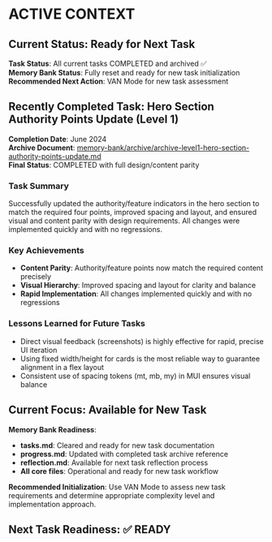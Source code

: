 # ACTIVE CONTEXT

## Current Status: Ready for Next Task

**Task Status**: All current tasks COMPLETED and archived ✅  
**Memory Bank Status**: Fully reset and ready for new task initialization  
**Recommended Next Action**: VAN Mode for new task assessment  

## Recently Completed Task: Hero Section Authority Points Update (Level 1)

**Completion Date**: June 2024  
**Archive Document**: [memory-bank/archive/archive-level1-hero-section-authority-points-update.md](archive/archive-level1-hero-section-authority-points-update.md)  
**Final Status**: COMPLETED with full design/content parity  

### Task Summary
Successfully updated the authority/feature indicators in the hero section to match the required four points, improved spacing and layout, and ensured visual and content parity with design requirements. All changes were implemented quickly and with no regressions.

### Key Achievements
- **Content Parity**: Authority/feature points now match the required content precisely
- **Visual Hierarchy**: Improved spacing and layout for clarity and balance
- **Rapid Implementation**: All changes implemented quickly and with no regressions

### Lessons Learned for Future Tasks
- Direct visual feedback (screenshots) is highly effective for rapid, precise UI iteration
- Using fixed width/height for cards is the most reliable way to guarantee alignment in a flex layout
- Consistent use of spacing tokens (mt, mb, my) in MUI ensures visual balance

## Current Focus: Available for New Task

**Memory Bank Readiness**:
- **tasks.md**: Cleared and ready for new task documentation
- **progress.md**: Updated with completed task archive reference
- **reflection.md**: Available for next task reflection process
- **All core files**: Operational and ready for new task workflow

**Recommended Initialization**: Use VAN Mode to assess new task requirements and determine appropriate complexity level and implementation approach.

## Next Task Readiness: ✅ READY

